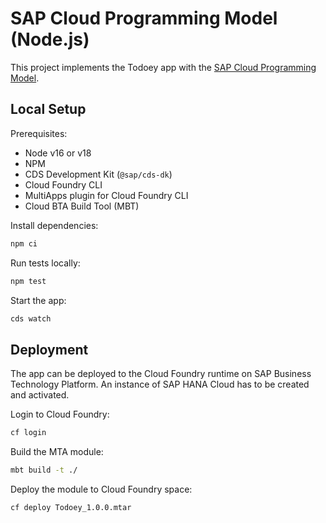 # SAP Cloud Programming Model (Node.js)

This project implements the Todoey app with the [SAP Cloud Programming Model](https://cap.cloud.sap).

## Local Setup

Prerequisites:

- Node v16 or v18
- NPM
- CDS Development Kit (`@sap/cds-dk`)
- Cloud Foundry CLI
- MultiApps plugin for Cloud Foundry CLI
- Cloud BTA Build Tool (MBT)

Install dependencies:

```bash
npm ci
```

Run tests locally:

```bash
npm test
```

Start the app:

```bash
cds watch
```

## Deployment

The app can be deployed to the Cloud Foundry runtime on SAP Business Technology Platform. An instance of SAP HANA Cloud has to be created and activated.

Login to Cloud Foundry:

```bash
cf login
```

Build the MTA module:

```bash
mbt build -t ./
```

Deploy the module to Cloud Foundry space:

```bash
cf deploy Todoey_1.0.0.mtar
```
